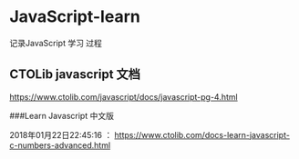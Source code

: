 # JavaScript-learn
记录JavaScript 学习 过程

## CTOLib javascript 文档 
<https://www.ctolib.com/javascript/docs/javascript-pg-4.html>

###Learn Javascript 中文版

2018年01月22日22:45:16  ： <https://www.ctolib.com/docs-learn-javascript-c-numbers-advanced.html>
